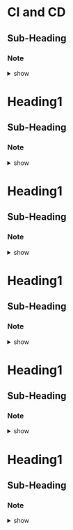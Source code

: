 

# CI and CD
## Sub-Heading
### Note 

<details><summary>show</summary>
<p>

```bash
CI - build + test - automation 

For java, maven, ant or gradle
For .net, build tool is MSBuild
For Java, test - use jUnit
For test, Selenium

Selenium is a tool that remote-controls a browser. You can use it to simulate a user interacting with a web site. JUnit is a framework for writing Java unit tests. ... If you need to write tests for a web site, you might use JUnit tests that call Selenium APIs.

C Delivery - dont deploy directly to production - manual approval

C dePloyment - deploy to production

JaCoCo plug-in - is used for java code coverage

Enterprise edition CI tools - CloudBee Jenkins, Bamboo

Jenkins open source is community edition

Repos are in /etc/yum.repos.d
So first install via 
wget -o /etc/yum.repos.d/jenkins  https://.....


```
</p>
</details>



# Heading1
## Sub-Heading
### Note 

<details><summary>show</summary>
<p>

```bash

```
</p>
</details>




# Heading1
## Sub-Heading
### Note 

<details><summary>show</summary>
<p>

```bash

```
</p>
</details>


# Heading1
## Sub-Heading
### Note 

<details><summary>show</summary>
<p>

```bash

```
</p>
</details>



# Heading1
## Sub-Heading
### Note 

<details><summary>show</summary>
<p>

```bash

```
</p>
</details>




# Heading1
## Sub-Heading
### Note 

<details><summary>show</summary>
<p>

```bash

```
</p>
</details>



